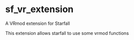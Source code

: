 # sf_vr_extension
A VRmod extension for Starfall

This extension allows starfall to use some vrmod functions
